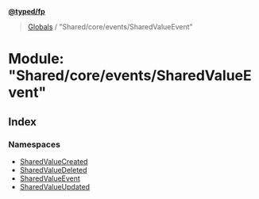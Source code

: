 **[@typed/fp](../README.md)**

> [Globals](../globals.md) / "Shared/core/events/SharedValueEvent"

# Module: "Shared/core/events/SharedValueEvent"

## Index

### Namespaces

* [SharedValueCreated](_shared_core_events_sharedvalueevent_.sharedvaluecreated.md)
* [SharedValueDeleted](_shared_core_events_sharedvalueevent_.sharedvaluedeleted.md)
* [SharedValueEvent](_shared_core_events_sharedvalueevent_.sharedvalueevent.md)
* [SharedValueUpdated](_shared_core_events_sharedvalueevent_.sharedvalueupdated.md)
